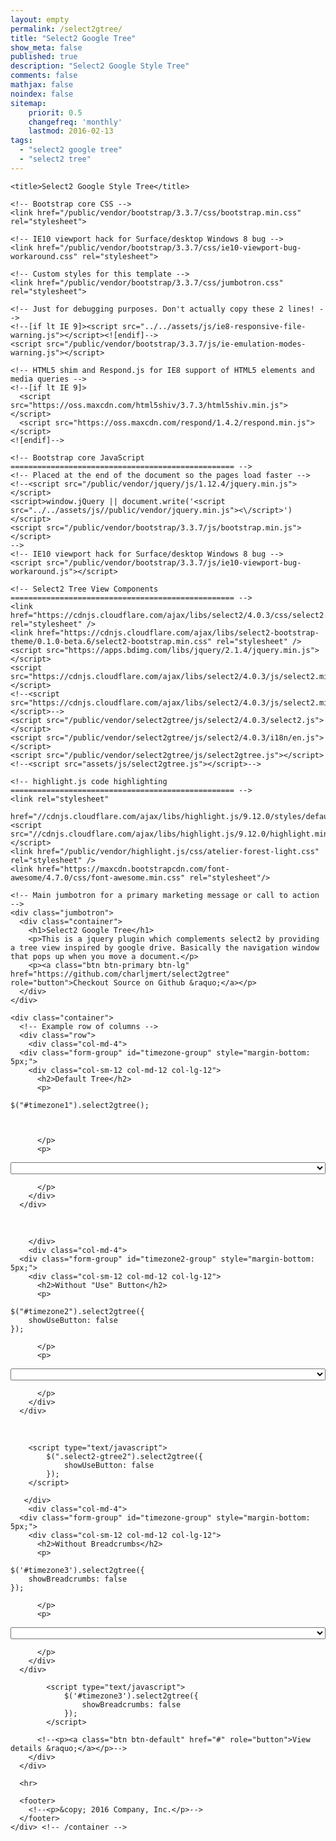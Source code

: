 ```yaml
---
layout: empty
permalink: /select2gtree/
title: "Select2 Google Tree"
show_meta: false
published: true
description: "Select2 Google Style Tree"
comments: false
mathjax: false
noindex: false
sitemap:
    priorit: 0.5
    changefreq: 'monthly'
    lastmod: 2016-02-13
tags:
  - "select2 google tree"
  - "select2 tree"
---
```

<html lang="en">
  <head>
    <meta charset="utf-8">
    <meta http-equiv="X-UA-Compatible" content="IE=edge">
    <meta name="viewport" content="width=device-width, initial-scale=1">
    <!-- The above 3 meta tags *must* come first in the head; any other head content must come *after* these tags -->
    <meta name="description" content="">
    <meta name="author" content="">
    <link rel="icon" href="favicon.ico">

    <title>Select2 Google Style Tree</title>

    <!-- Bootstrap core CSS -->
    <link href="/public/vendor/bootstrap/3.3.7/css/bootstrap.min.css" rel="stylesheet">

    <!-- IE10 viewport hack for Surface/desktop Windows 8 bug -->
    <link href="/public/vendor/bootstrap/3.3.7/css/ie10-viewport-bug-workaround.css" rel="stylesheet">

    <!-- Custom styles for this template -->
    <link href="/public/vendor/bootstrap/3.3.7/css/jumbotron.css" rel="stylesheet">

    <!-- Just for debugging purposes. Don't actually copy these 2 lines! -->
    <!--[if lt IE 9]><script src="../../assets/js/ie8-responsive-file-warning.js"></script><![endif]-->
    <script src="/public/vendor/bootstrap/3.3.7/js/ie-emulation-modes-warning.js"></script>

    <!-- HTML5 shim and Respond.js for IE8 support of HTML5 elements and media queries -->
    <!--[if lt IE 9]>
      <script src="https://oss.maxcdn.com/html5shiv/3.7.3/html5shiv.min.js"></script>
      <script src="https://oss.maxcdn.com/respond/1.4.2/respond.min.js"></script>
    <![endif]-->

    <!-- Bootstrap core JavaScript
    ================================================== -->
    <!-- Placed at the end of the document so the pages load faster -->
    <!--<script src="/public/vendor/jquery/js/1.12.4/jquery.min.js"></script>
    <script>window.jQuery || document.write('<script src="../../assets/js//public/vendor/jquery.min.js"><\/script>')</script>
    <script src="/public/vendor/bootstrap/3.3.7/js/bootstrap.min.js"></script>
    -->
    <!-- IE10 viewport hack for Surface/desktop Windows 8 bug -->
    <script src="/public/vendor/bootstrap/3.3.7/js/ie10-viewport-bug-workaround.js"></script>

    <!-- Select2 Tree View Components
    ================================================== -->
    <link href="https://cdnjs.cloudflare.com/ajax/libs/select2/4.0.3/css/select2.min.css" rel="stylesheet" />
    <link href="https://cdnjs.cloudflare.com/ajax/libs/select2-bootstrap-theme/0.1.0-beta.6/select2-bootstrap.min.css" rel="stylesheet" />
    <script src="https://apps.bdimg.com/libs/jquery/2.1.4/jquery.min.js"></script>
    <script src="https://cdnjs.cloudflare.com/ajax/libs/select2/4.0.3/js/select2.min.js"></script>
    <!--<script src="https://cdnjs.cloudflare.com/ajax/libs/select2/4.0.3/js/select2.min.js"></script>-->
    <script src="/public/vendor/select2gtree/js/select2/4.0.3/select2.js"></script>
    <script src="/public/vendor/select2gtree/js/select2/4.0.3/i18n/en.js"></script>
    <script src="/public/vendor/select2gtree/js/select2gtree.js"></script>
    <!--<script src="assets/js/select2gtree.js"></script>-->

    <!-- highlight.js code highlighting
    ================================================== -->
    <link rel="stylesheet"
          href="//cdnjs.cloudflare.com/ajax/libs/highlight.js/9.12.0/styles/default.min.css">
    <script src="//cdnjs.cloudflare.com/ajax/libs/highlight.js/9.12.0/highlight.min.js"></script>
    <link href="/public/vendor/highlight.js/css/atelier-forest-light.css" rel="stylesheet" />
    <link href="https://maxcdn.bootstrapcdn.com/font-awesome/4.7.0/css/font-awesome.min.css" rel="stylesheet"/>


  </head>

  <body>

<script>
$(document).ready(function() {
  $('pre code').each(function(i, block) {
    hljs.highlightBlock(block);
  });
});
</script>
<!--
    <nav class="navbar navbar-inverse navbar-fixed-top">
      <div class="container">
        <div class="navbar-header">
          <button type="button" class="navbar-toggle collapsed" data-toggle="collapse" data-target="#navbar" aria-expanded="false" aria-controls="navbar">
            <span class="sr-only">Toggle navigation</span>
            <span class="icon-bar"></span>
            <span class="icon-bar"></span>
            <span class="icon-bar"></span>
          </button>
          <a class="navbar-brand" href="#">Project name</a>
        </div>
        <div id="navbar" class="navbar-collapse collapse">
          <form class="navbar-form navbar-right">
            <div class="form-group">
              <input type="text" placeholder="Email" class="form-control">
            </div>
            <div class="form-group">
              <input type="password" placeholder="Password" class="form-control">
            </div>
            <button type="submit" class="btn btn-success">Sign in</button>
          </form>
        </div>
      </div>
    </nav>
-->

    <!-- Main jumbotron for a primary marketing message or call to action -->
    <div class="jumbotron">
      <div class="container">
        <h1>Select2 Google Tree</h1>
        <p>This is a jquery plugin which complements select2 by providing a tree view inspired by google drive. Basically the navigation window that pops up when you move a document.</p>
        <p><a class="btn btn-primary btn-lg" href="https://github.com/charljmert/select2gtree" role="button">Checkout Source on Github &raquo;</a></p>
      </div>
    </div>

    <div class="container">
      <!-- Example row of columns -->
      <div class="row">
        <div class="col-md-4">
      <div class="form-group" id="timezone-group" style="margin-bottom: 5px;">
        <div class="col-sm-12 col-md-12 col-lg-12">
          <h2>Default Tree</h2>
          <p>
<pre><code class="javascript">$("#timezone1").select2gtree();


</code></pre>
          </p>
          <p>
<select id='timezone1' class='select2-gtree1' style="width:100%" name="timezone1">

    <option value='1' parent='0' selected> Africa </option>
    <option value='2' parent='0'> America </option>
    <option value='3' parent='0'> Antarctica </option>
    <option value='4' parent='0'> Arctic </option>
    <option value='5' parent='0'> Asia </option>
    <option value='6' parent='0'> Atlantic </option>
    <option value='7' parent='0'> Australia </option>
    <option value='8' parent='0'> Europe </option>
    <option value='9' parent='0'> Indian </option>
    <option value='10' parent='0'> Pacific </option>
    <option value='11' parent='0'> Others </option>

    <option value='12' parent='1'>Abidjan</option>
    <option value='13' parent='1'>Accra</option>
    <option value='14' parent='1'>Addis_Ababa</option>
    <option value='15' parent='1'>Algiers</option>
    <option value='16' parent='1'>Asmara</option>
    <option value='17' parent='1'>Bamako</option>
    <option value='18' parent='1'>Bangui</option>
    <option value='19' parent='1'>Banjul</option>
    <option value='20' parent='1'>Bissau</option>
    <option value='21' parent='1'>Blantyre</option>
    <option value='22' parent='1'>Brazzaville</option>
    <option value='23' parent='1'>Bujumbura</option>
    <option value='24' parent='1'>Cairo</option>
    <option value='25' parent='1'>Casablanca</option>
    <option value='26' parent='1'>Ceuta</option>
    <option value='27' parent='1'>Conakry</option>
    <option value='28' parent='1'>Dakar</option>
    <option value='29' parent='1'>Dar_es_Salaam</option>
    <option value='30' parent='1'>Djibouti</option>
    <option value='31' parent='1'>Douala</option>
    <option value='32' parent='1'>El_Aaiun</option>
    <option value='33' parent='1'>Freetown</option>
    <option value='34' parent='1'>Gaborone</option>
    <option value='35' parent='1'>Harare</option>
    <option value='36' parent='1'>Johannesburg</option>
    <option value='37' parent='1'>Juba</option>
    <option value='38' parent='1'>Kampala</option>
    <option value='39' parent='1'>Khartoum</option>
    <option value='40' parent='1'>Kigali</option>
    <option value='41' parent='1'>Kinshasa</option>
    <option value='42' parent='1'>Lagos</option>
    <option value='43' parent='1'>Libreville</option>
    <option value='44' parent='1'>Lome</option>
    <option value='45' parent='1'>Luanda</option>
    <option value='46' parent='1'>Lubumbashi</option>
    <option value='47' parent='1'>Lusaka</option>
    <option value='48' parent='1'>Malabo</option>
    <option value='49' parent='1'>Maputo</option>
    <option value='50' parent='1'>Maseru</option>
    <option value='51' parent='1'>Mbabane</option>
    <option value='52' parent='1'>Mogadishu</option>
    <option value='53' parent='1'>Monrovia</option>
    <option value='54' parent='1'>Nairobi</option>
    <option value='55' parent='1'>Ndjamena</option>
    <option value='56' parent='1'>Niamey</option>
    <option value='57' parent='1'>Nouakchott</option>
    <option value='58' parent='1'>Ouagadougou</option>
    <option value='59' parent='1'>Porto-Novo</option>
    <option value='60' parent='1'>Sao_Tome</option>
    <option value='61' parent='1'>Tripoli</option>
    <option value='62' parent='1'>Tunis</option>
    <option value='63' parent='1'>Windhoek</option>


    <option value='64' parent='2'>Adak</option>
    <option value='65' parent='2'>Anchorage</option>
    <option value='66' parent='2'>Anguilla</option>
    <option value='67' parent='2'>Antigua</option>
    <option value='68' parent='2'>Araguaina</option>
    <option value='69' parent='2'>Argentina</option>
    <option value='81' parent='2'>Aruba</option>
    <option value='82' parent='2'>Asuncion</option>
    <option value='83' parent='2'>Atikokan</option>
    <option value='84' parent='2'>Bahia</option>
    <option value='85' parent='2'>Bahia_Banderas</option>
    <option value='86' parent='2'>Barbados</option>
    <option value='87' parent='2'>Belem</option>
    <option value='88' parent='2'>Belize</option>
    <option value='89' parent='2'>Blanc-Sablon</option>
    <option value='90' parent='2'>Boa_Vista</option>
    <option value='91' parent='2'>Bogota</option>
    <option value='92' parent='2'>Boise</option>
    <option value='93' parent='2'>Cambridge_Bay</option>
    <option value='94' parent='2'>Campo_Grande</option>
    <option value='95' parent='2'>Cancun</option>
    <option value='96' parent='2'>Caracas</option>
    <option value='97' parent='2'>Cayenne</option>
    <option value='98' parent='2'>Cayman</option>
    <option value='99' parent='2'>Chicago</option>
    <option value='100' parent='2'>Chihuahua</option>
    <option value='101' parent='2'>Costa_Rica</option>
    <option value='102' parent='2'>Creston</option>
    <option value='103' parent='2'>Cuiaba</option>
    <option value='104' parent='2'>Curacao</option>
    <option value='105' parent='2'>Danmarkshavn</option>
    <option value='106' parent='2'>Dawson</option>
    <option value='107' parent='2'>Dawson_Creek</option>
    <option value='108' parent='2'>Denver</option>
    <option value='109' parent='2'>Detroit</option>
    <option value='2110' parent='2'>Dominica</option>
    <option value='2121' parent='2'>Edmonton</option>
    <option value='2132' parent='2'>Eirunepe</option>
    <option value='2143' parent='2'>El_Salvador</option>
    <option value='2154' parent='2'>Fort_Nelson</option>
    <option value='2165' parent='2'>Fortaleza</option>
    <option value='2176' parent='2'>Glace_Bay</option>
    <option value='2187' parent='2'>Godthab</option>
    <option value='2198' parent='2'>Goose_Bay</option>
    <option value='2209' parent='2'>Grand_Turk</option>
    <option value='120' parent='2'>Grenada</option>
    <option value='121' parent='2'>Guadeloupe</option>
    <option value='122' parent='2'>Guatemala</option>
    <option value='123' parent='2'>Guayaquil</option>
    <option value='124' parent='2'>Guyana</option>
    <option value='125' parent='2'>Halifax</option>
    <option value='126' parent='2'>Havana</option>
    <option value='127' parent='2'>Hermosillo</option>
    <option value='128' parent='2'>Indiana</option>
    <option value='136' parent='2'>Inuvik</option>
    <option value='137' parent='2'>Iqaluit</option>
    <option value='138' parent='2'>Jamaica</option>
    <option value='139' parent='2'>Juneau</option>
    <option value='140' parent='2'>Kentucky</option>
    <option value='142' parent='2'>Kralendijk</option>
    <option value='143' parent='2'>La_Paz</option>
    <option value='144' parent='2'>Lima</option>
    <option value='145' parent='2'>Los_Angeles</option>
    <option value='146' parent='2'>Lower_Princes</option>
    <option value='147' parent='2'>Maceio</option>
    <option value='148' parent='2'>Managua</option>
    <option value='149' parent='2'>Manaus</option>
    <option value='150' parent='2'>Marigot</option>
    <option value='151' parent='2'>Martinique</option>
    <option value='152' parent='2'>Matamoros</option>
    <option value='153' parent='2'>Mazatlan</option>
    <option value='154' parent='2'>Menominee</option>
    <option value='155' parent='2'>Merida</option>
    <option value='156' parent='2'>Metlakatla</option>
    <option value='157' parent='2'>Mexico_City</option>
    <option value='158' parent='2'>Miquelon</option>
    <option value='159' parent='2'>Moncton</option>
    <option value='160' parent='2'>Monterrey</option>
    <option value='161' parent='2'>Montevideo</option>
    <option value='162' parent='2'>Montserrat</option>
    <option value='163' parent='2'>Nassau</option>
    <option value='164' parent='2'>New_York</option>
    <option value='165' parent='2'>Nipigon</option>
    <option value='166' parent='2'>Nome</option>
    <option value='167' parent='2'>Noronha</option>
    <option value='168' parent='2'>North_Dakota/Beulah</option>
    <option value='169' parent='2'>North_Dakota/Center</option>
    <option value='170' parent='2'>North_Dakota/New_Salem</option>
    <option value='171' parent='2'>Ojinaga</option>
    <option value='172' parent='2'>Panama</option>
    <option value='173' parent='2'>Pangnirtung</option>
    <option value='174' parent='2'>Paramaribo</option>
    <option value='175' parent='2'>Phoenix</option>
    <option value='176' parent='2'>Port-au-Prince</option>
    <option value='177' parent='2'>Port_of_Spain</option>
    <option value='178' parent='2'>Porto_Velho</option>
    <option value='179' parent='2'>Puerto_Rico</option>
    <option value='180' parent='2'>Punta_Arenas</option>
    <option value='181' parent='2'>Rainy_River</option>
    <option value='182' parent='2'>Rankin_Inlet</option>
    <option value='183' parent='2'>Recife</option>
    <option value='184' parent='2'>Regina</option>
    <option value='185' parent='2'>Resolute</option>
    <option value='186' parent='2'>Rio_Branco</option>
    <option value='187' parent='2'>Santarem</option>
    <option value='188' parent='2'>Santiago</option>
    <option value='189' parent='2'>Santo_Domingo</option>
    <option value='190' parent='2'>Sao_Paulo</option>
    <option value='191' parent='2'>Scoresbysund</option>
    <option value='192' parent='2'>Sitka</option>
    <option value='193' parent='2'>St_Barthelemy</option>
    <option value='194' parent='2'>St_Johns</option>
    <option value='195' parent='2'>St_Kitts</option>
    <option value='196' parent='2'>St_Lucia</option>
    <option value='197' parent='2'>St_Thomas</option>
    <option value='198' parent='2'>St_Vincent</option>
    <option value='199' parent='2'>Swift_Current</option>
    <option value='200' parent='2'>Tegucigalpa</option>
    <option value='201' parent='2'>Thule</option>
    <option value='202' parent='2'>Thunder_Bay</option>
    <option value='203' parent='2'>Tijuana</option>
    <option value='204' parent='2'>Toronto</option>
    <option value='205' parent='2'>Tortola</option>
    <option value='206' parent='2'>Vancouver</option>
    <option value='207' parent='2'>Whitehorse</option>
    <option value='208' parent='2'>Winnipeg</option>
    <option value='209' parent='2'>Yakutat</option>
    <option value='210' parent='2'>Yellowknife</option>


    <option value='221' parent='3'>Casey</option>
    <option value='222' parent='3'>Davis</option>
    <option value='223' parent='3'>DumontDUrville</option>
    <option value='224' parent='3'>Macquarie</option>
    <option value='225' parent='3'>Mawson</option>
    <option value='226' parent='3'>McMurdo</option>
    <option value='227' parent='3'>Palmer</option>
    <option value='228' parent='3'>Rothera</option>
    <option value='229' parent='3'>Syowa</option>
    <option value='230' parent='3'>Troll</option>
    <option value='231' parent='3'>Vostok</option>

    <option value='232' parent='69'>Buenos_Aires</option>
    <option value='233' parent='69'>Catamarca</option>
    <option value='234' parent='69'>Cordoba</option>
    <option value='235' parent='69'>Jujuy</option>
    <option value='236' parent='69'>La_Rioja</option>
    <option value='237' parent='69'>Mendoza</option>
    <option value='238' parent='69'>Rio_Gallegos</option>
    <option value='239' parent='69'>Salta</option>
    <option value='240' parent='69'>San_Juan</option>
    <option value='241' parent='69'>San_Luis</option>
    <option value='242' parent='69'>Tucuman</option>
    <option value='243' parent='69'>Ushuaia</option>

    <option value='244' parent='128'>Indianapolis</option>
    <option value='245' parent='128'>Knox</option>
    <option value='246' parent='128'>Marengo</option>
    <option value='247' parent='128'>Petersburg</option>
    <option value='248' parent='128'>Tell_City</option>
    <option value='249' parent='128'>Vevay</option>
    <option value='250' parent='128'>Vincennes</option>
    <option value='251' parent='128'>Winamac</option>

    <option value='252' parent='140'>Louisville</option>
    <option value='253' parent='140'>Monticello</option>

</select>

          </p>
        </div>
      </div>

<br/>
        <script type="text/javascript">
            $(".select2-gtree1").select2gtree({
                showUseButton: true
            });
        </script>

        </div>
        <div class="col-md-4">
      <div class="form-group" id="timezone2-group" style="margin-bottom: 5px;">
        <div class="col-sm-12 col-md-12 col-lg-12">
          <h2>Without "Use" Button</h2>
          <p>
<pre><code class="javascript">$("#timezone2").select2gtree({
    showUseButton: false
});</code></pre>
          </p>
          <p>

<select id='timezone2' class='select2-gtree2' style="width:100%" name="timezone2">

    <option value='1' parent='0'> Africa </option>
    <option value='2' parent='0'> America </option>
    <option value='3' parent='0'> Antarctica </option>
    <option value='4' parent='0'> Arctic </option>
    <option value='5' parent='0'> Asia </option>
    <option value='6' parent='0'> Atlantic </option>
    <option value='7' parent='0' selected> Australia </option>
    <option value='8' parent='0'> Europe </option>
    <option value='9' parent='0'> Indian </option>
    <option value='10' parent='0'> Pacific </option>
    <option value='11' parent='0'> Others </option>

    <option value='12' parent='1'>Abidjan</option>
    <option value='13' parent='1'>Accra</option>
    <option value='14' parent='1'>Addis_Ababa</option>
    <option value='15' parent='1'>Algiers</option>
    <option value='16' parent='1'>Asmara</option>
    <option value='17' parent='1'>Bamako</option>
    <option value='18' parent='1'>Bangui</option>
    <option value='19' parent='1'>Banjul</option>
    <option value='20' parent='1'>Bissau</option>
    <option value='21' parent='1'>Blantyre</option>
    <option value='22' parent='1'>Brazzaville</option>
    <option value='23' parent='1'>Bujumbura</option>
    <option value='24' parent='1'>Cairo</option>
    <option value='25' parent='1'>Casablanca</option>
    <option value='26' parent='1'>Ceuta</option>
    <option value='27' parent='1'>Conakry</option>
    <option value='28' parent='1'>Dakar</option>
    <option value='29' parent='1'>Dar_es_Salaam</option>
    <option value='30' parent='1'>Djibouti</option>
    <option value='31' parent='1'>Douala</option>
    <option value='32' parent='1'>El_Aaiun</option>
    <option value='33' parent='1'>Freetown</option>
    <option value='34' parent='1'>Gaborone</option>
    <option value='35' parent='1'>Harare</option>
    <option value='36' parent='1'>Johannesburg</option>
    <option value='37' parent='1'>Juba</option>
    <option value='38' parent='1'>Kampala</option>
    <option value='39' parent='1'>Khartoum</option>
    <option value='40' parent='1'>Kigali</option>
    <option value='41' parent='1'>Kinshasa</option>
    <option value='42' parent='1'>Lagos</option>
    <option value='43' parent='1'>Libreville</option>
    <option value='44' parent='1'>Lome</option>
    <option value='45' parent='1'>Luanda</option>
    <option value='46' parent='1'>Lubumbashi</option>
    <option value='47' parent='1'>Lusaka</option>
    <option value='48' parent='1'>Malabo</option>
    <option value='49' parent='1'>Maputo</option>
    <option value='50' parent='1'>Maseru</option>
    <option value='51' parent='1'>Mbabane</option>
    <option value='52' parent='1'>Mogadishu</option>
    <option value='53' parent='1'>Monrovia</option>
    <option value='54' parent='1'>Nairobi</option>
    <option value='55' parent='1'>Ndjamena</option>
    <option value='56' parent='1'>Niamey</option>
    <option value='57' parent='1'>Nouakchott</option>
    <option value='58' parent='1'>Ouagadougou</option>
    <option value='59' parent='1'>Porto-Novo</option>
    <option value='60' parent='1'>Sao_Tome</option>
    <option value='61' parent='1'>Tripoli</option>
    <option value='62' parent='1'>Tunis</option>
    <option value='63' parent='1'>Windhoek</option>


    <option value='64' parent='2'>Adak</option>
    <option value='65' parent='2'>Anchorage</option>
    <option value='66' parent='2'>Anguilla</option>
    <option value='67' parent='2'>Antigua</option>
    <option value='68' parent='2'>Araguaina</option>
    <option value='69' parent='2'>Argentina</option>
    <option value='81' parent='2'>Aruba</option>
    <option value='82' parent='2'>Asuncion</option>
    <option value='83' parent='2'>Atikokan</option>
    <option value='84' parent='2'>Bahia</option>
    <option value='85' parent='2'>Bahia_Banderas</option>
    <option value='86' parent='2'>Barbados</option>
    <option value='87' parent='2'>Belem</option>
    <option value='88' parent='2'>Belize</option>
    <option value='89' parent='2'>Blanc-Sablon</option>
    <option value='90' parent='2'>Boa_Vista</option>
    <option value='91' parent='2'>Bogota</option>
    <option value='92' parent='2'>Boise</option>
    <option value='93' parent='2'>Cambridge_Bay</option>
    <option value='94' parent='2'>Campo_Grande</option>
    <option value='95' parent='2'>Cancun</option>
    <option value='96' parent='2'>Caracas</option>
    <option value='97' parent='2'>Cayenne</option>
    <option value='98' parent='2'>Cayman</option>
    <option value='99' parent='2'>Chicago</option>
    <option value='100' parent='2'>Chihuahua</option>
    <option value='101' parent='2'>Costa_Rica</option>
    <option value='102' parent='2'>Creston</option>
    <option value='103' parent='2'>Cuiaba</option>
    <option value='104' parent='2'>Curacao</option>
    <option value='105' parent='2'>Danmarkshavn</option>
    <option value='106' parent='2'>Dawson</option>
    <option value='107' parent='2'>Dawson_Creek</option>
    <option value='108' parent='2'>Denver</option>
    <option value='109' parent='2'>Detroit</option>
    <option value='2110' parent='2'>Dominica</option>
    <option value='2121' parent='2'>Edmonton</option>
    <option value='2132' parent='2'>Eirunepe</option>
    <option value='2143' parent='2'>El_Salvador</option>
    <option value='2154' parent='2'>Fort_Nelson</option>
    <option value='2165' parent='2'>Fortaleza</option>
    <option value='2176' parent='2'>Glace_Bay</option>
    <option value='2187' parent='2'>Godthab</option>
    <option value='2198' parent='2'>Goose_Bay</option>
    <option value='2209' parent='2'>Grand_Turk</option>
    <option value='120' parent='2'>Grenada</option>
    <option value='121' parent='2'>Guadeloupe</option>
    <option value='122' parent='2'>Guatemala</option>
    <option value='123' parent='2'>Guayaquil</option>
    <option value='124' parent='2'>Guyana</option>
    <option value='125' parent='2'>Halifax</option>
    <option value='126' parent='2'>Havana</option>
    <option value='127' parent='2'>Hermosillo</option>
    <option value='128' parent='2'>Indiana</option>
    <option value='136' parent='2'>Inuvik</option>
    <option value='137' parent='2'>Iqaluit</option>
    <option value='138' parent='2'>Jamaica</option>
    <option value='139' parent='2'>Juneau</option>
    <option value='140' parent='2'>Kentucky</option>
    <option value='142' parent='2'>Kralendijk</option>
    <option value='143' parent='2'>La_Paz</option>
    <option value='144' parent='2'>Lima</option>
    <option value='145' parent='2'>Los_Angeles</option>
    <option value='146' parent='2'>Lower_Princes</option>
    <option value='147' parent='2'>Maceio</option>
    <option value='148' parent='2'>Managua</option>
    <option value='149' parent='2'>Manaus</option>
    <option value='150' parent='2'>Marigot</option>
    <option value='151' parent='2'>Martinique</option>
    <option value='152' parent='2'>Matamoros</option>
    <option value='153' parent='2'>Mazatlan</option>
    <option value='154' parent='2'>Menominee</option>
    <option value='155' parent='2'>Merida</option>
    <option value='156' parent='2'>Metlakatla</option>
    <option value='157' parent='2'>Mexico_City</option>
    <option value='158' parent='2'>Miquelon</option>
    <option value='159' parent='2'>Moncton</option>
    <option value='160' parent='2'>Monterrey</option>
    <option value='161' parent='2'>Montevideo</option>
    <option value='162' parent='2'>Montserrat</option>
    <option value='163' parent='2'>Nassau</option>
    <option value='164' parent='2'>New_York</option>
    <option value='165' parent='2'>Nipigon</option>
    <option value='166' parent='2'>Nome</option>
    <option value='167' parent='2'>Noronha</option>
    <option value='168' parent='2'>North_Dakota/Beulah</option>
    <option value='169' parent='2'>North_Dakota/Center</option>
    <option value='170' parent='2'>North_Dakota/New_Salem</option>
    <option value='171' parent='2'>Ojinaga</option>
    <option value='172' parent='2'>Panama</option>
    <option value='173' parent='2'>Pangnirtung</option>
    <option value='174' parent='2'>Paramaribo</option>
    <option value='175' parent='2'>Phoenix</option>
    <option value='176' parent='2'>Port-au-Prince</option>
    <option value='177' parent='2'>Port_of_Spain</option>
    <option value='178' parent='2'>Porto_Velho</option>
    <option value='179' parent='2'>Puerto_Rico</option>
    <option value='180' parent='2'>Punta_Arenas</option>
    <option value='181' parent='2'>Rainy_River</option>
    <option value='182' parent='2'>Rankin_Inlet</option>
    <option value='183' parent='2'>Recife</option>
    <option value='184' parent='2'>Regina</option>
    <option value='185' parent='2'>Resolute</option>
    <option value='186' parent='2'>Rio_Branco</option>
    <option value='187' parent='2'>Santarem</option>
    <option value='188' parent='2'>Santiago</option>
    <option value='189' parent='2'>Santo_Domingo</option>
    <option value='190' parent='2'>Sao_Paulo</option>
    <option value='191' parent='2'>Scoresbysund</option>
    <option value='192' parent='2'>Sitka</option>
    <option value='193' parent='2'>St_Barthelemy</option>
    <option value='194' parent='2'>St_Johns</option>
    <option value='195' parent='2'>St_Kitts</option>
    <option value='196' parent='2'>St_Lucia</option>
    <option value='197' parent='2'>St_Thomas</option>
    <option value='198' parent='2'>St_Vincent</option>
    <option value='199' parent='2'>Swift_Current</option>
    <option value='200' parent='2'>Tegucigalpa</option>
    <option value='201' parent='2'>Thule</option>
    <option value='202' parent='2'>Thunder_Bay</option>
    <option value='203' parent='2'>Tijuana</option>
    <option value='204' parent='2'>Toronto</option>
    <option value='205' parent='2'>Tortola</option>
    <option value='206' parent='2'>Vancouver</option>
    <option value='207' parent='2'>Whitehorse</option>
    <option value='208' parent='2'>Winnipeg</option>
    <option value='209' parent='2'>Yakutat</option>
    <option value='210' parent='2'>Yellowknife</option>


    <option value='221' parent='3'>Casey</option>
    <option value='222' parent='3'>Davis</option>
    <option value='223' parent='3'>DumontDUrville</option>
    <option value='224' parent='3'>Macquarie</option>
    <option value='225' parent='3'>Mawson</option>
    <option value='226' parent='3'>McMurdo</option>
    <option value='227' parent='3'>Palmer</option>
    <option value='228' parent='3'>Rothera</option>
    <option value='229' parent='3'>Syowa</option>
    <option value='230' parent='3'>Troll</option>
    <option value='231' parent='3'>Vostok</option>

    <option value='232' parent='69'>Buenos_Aires</option>
    <option value='233' parent='69'>Catamarca</option>
    <option value='234' parent='69'>Cordoba</option>
    <option value='235' parent='69'>Jujuy</option>
    <option value='236' parent='69'>La_Rioja</option>
    <option value='237' parent='69'>Mendoza</option>
    <option value='238' parent='69'>Rio_Gallegos</option>
    <option value='239' parent='69'>Salta</option>
    <option value='240' parent='69'>San_Juan</option>
    <option value='241' parent='69'>San_Luis</option>
    <option value='242' parent='69'>Tucuman</option>
    <option value='243' parent='69'>Ushuaia</option>

    <option value='244' parent='128'>Indianapolis</option>
    <option value='245' parent='128'>Knox</option>
    <option value='246' parent='128'>Marengo</option>
    <option value='247' parent='128'>Petersburg</option>
    <option value='248' parent='128'>Tell_City</option>
    <option value='249' parent='128'>Vevay</option>
    <option value='250' parent='128'>Vincennes</option>
    <option value='251' parent='128'>Winamac</option>

    <option value='252' parent='140'>Louisville</option>
    <option value='253' parent='140'>Monticello</option>

</select>

          </p>
        </div>
      </div>

<br/>

        <script type="text/javascript">
            $(".select2-gtree2").select2gtree({
                showUseButton: false
            });
        </script>

       </div>
        <div class="col-md-4">
      <div class="form-group" id="timezone-group" style="margin-bottom: 5px;">
        <div class="col-sm-12 col-md-12 col-lg-12">
          <h2>Without Breadcrumbs</h2>
          <p>
<pre><code class="javascript">$('#timezone3').select2gtree({
    showBreadcrumbs: false
});
</code></pre>

          </p>
          <p>
<select id="timezone3" class='select2-gtree' style="width:100%" name="timezone3">

    <option value='1' parent='0'> Africa </option>
    <option value='2' parent='0'> America </option>
    <option value='3' parent='0'> Antarctica </option>
    <option value='4' parent='0'> Arctic </option>
    <option value='5' parent='0'> Asia </option>
    <option value='6' parent='0'> Atlantic </option>
    <option value='7' parent='0'> Australia </option>
    <option value='8' parent='0'> Europe </option>
    <option value='9' parent='0'> Indian </option>
    <option value='10' parent='0'> Pacific </option>
    <option value='11' parent='0'> Others </option>

    <option parent='1'>Abidjan</option>
    <option value='13' parent='1'>Accra</option>
    <option value='14' parent='1'>Addis_Ababa</option>
    <option value='15' parent='1'>Algiers</option>
    <option value='16' parent='1'>Asmara</option>
    <option value='17' parent='1'>Bamako</option>
    <option value='18' parent='1'>Bangui</option>
    <option value='19' parent='1'>Banjul</option>
    <option value='20' parent='1'>Bissau</option>
    <option value='21' parent='1'>Blantyre</option>
    <option value='22' parent='1'>Brazzaville</option>
    <option value='23' parent='1'>Bujumbura</option>
    <option value='24' parent='1'>Cairo</option>
    <option value='25' parent='1'>Casablanca</option>
    <option value='26' parent='1'>Ceuta</option>
    <option value='27' parent='1'>Conakry</option>
    <option value='28' parent='1'>Dakar</option>
    <option value='29' parent='1'>Dar_es_Salaam</option>
    <option value='30' parent='1'>Djibouti</option>
    <option value='31' parent='1'>Douala</option>
    <option value='32' parent='1'>El_Aaiun</option>
    <option value='33' parent='1'>Freetown</option>
    <option value='34' parent='1'>Gaborone</option>
    <option value='35' parent='1'>Harare</option>
    <option value='36' parent='1' selected>Johannesburg</option>
    <option value='37' parent='1'>Juba</option>
    <option value='38' parent='1'>Kampala</option>
    <option value='39' parent='1'>Khartoum</option>
    <option value='40' parent='1'>Kigali</option>
    <option value='41' parent='1'>Kinshasa</option>
    <option value='42' parent='1'>Lagos</option>
    <option value='43' parent='1'>Libreville</option>
    <option value='44' parent='1'>Lome</option>
    <option value='45' parent='1'>Luanda</option>
    <option value='46' parent='1'>Lubumbashi</option>
    <option value='47' parent='1'>Lusaka</option>
    <option value='48' parent='1'>Malabo</option>
    <option value='49' parent='1'>Maputo</option>
    <option value='50' parent='1'>Maseru</option>
    <option value='51' parent='1'>Mbabane</option>
    <option value='52' parent='1'>Mogadishu</option>
    <option value='53' parent='1'>Monrovia</option>
    <option value='54' parent='1'>Nairobi</option>
    <option value='55' parent='1'>Ndjamena</option>
    <option value='56' parent='1'>Niamey</option>
    <option value='57' parent='1'>Nouakchott</option>
    <option value='58' parent='1'>Ouagadougou</option>
    <option value='59' parent='1'>Porto-Novo</option>
    <option value='60' parent='1'>Sao_Tome</option>
    <option value='61' parent='1'>Tripoli</option>
    <option value='62' parent='1'>Tunis</option>
    <option value='63' parent='1'>Windhoek</option>


    <option value='64' parent='2'>Adak</option>
    <option value='65' parent='2'>Anchorage</option>
    <option value='66' parent='2'>Anguilla</option>
    <option value='67' parent='2'>Antigua</option>
    <option value='68' parent='2'>Araguaina</option>
    <option value='69' parent='2'>Argentina</option>
    <option value='81' parent='2'>Aruba</option>
    <option value='82' parent='2'>Asuncion</option>
    <option value='83' parent='2'>Atikokan</option>
    <option value='84' parent='2'>Bahia</option>
    <option value='85' parent='2'>Bahia_Banderas</option>
    <option value='86' parent='2'>Barbados</option>
    <option value='87' parent='2'>Belem</option>
    <option value='88' parent='2'>Belize</option>
    <option value='89' parent='2'>Blanc-Sablon</option>
    <option value='90' parent='2'>Boa_Vista</option>
    <option value='91' parent='2'>Bogota</option>
    <option value='92' parent='2'>Boise</option>
    <option value='93' parent='2'>Cambridge_Bay</option>
    <option value='94' parent='2'>Campo_Grande</option>
    <option value='95' parent='2'>Cancun</option>
    <option value='96' parent='2'>Caracas</option>
    <option value='97' parent='2'>Cayenne</option>
    <option value='98' parent='2'>Cayman</option>
    <option value='99' parent='2'>Chicago</option>
    <option value='100' parent='2'>Chihuahua</option>
    <option value='101' parent='2'>Costa_Rica</option>
    <option value='102' parent='2'>Creston</option>
    <option value='103' parent='2'>Cuiaba</option>
    <option value='104' parent='2'>Curacao</option>
    <option value='105' parent='2'>Danmarkshavn</option>
    <option value='106' parent='2'>Dawson</option>
    <option value='107' parent='2'>Dawson_Creek</option>
    <option value='108' parent='2'>Denver</option>
    <option value='109' parent='2'>Detroit</option>
    <option value='2110' parent='2'>Dominica</option>
    <option value='2121' parent='2'>Edmonton</option>
    <option value='2132' parent='2'>Eirunepe</option>
    <option value='2143' parent='2'>El_Salvador</option>
    <option value='2154' parent='2'>Fort_Nelson</option>
    <option value='2165' parent='2'>Fortaleza</option>
    <option value='2176' parent='2'>Glace_Bay</option>
    <option value='2187' parent='2'>Godthab</option>
    <option value='2198' parent='2'>Goose_Bay</option>
    <option value='2209' parent='2'>Grand_Turk</option>
    <option value='120' parent='2'>Grenada</option>
    <option value='121' parent='2'>Guadeloupe</option>
    <option value='122' parent='2'>Guatemala</option>
    <option value='123' parent='2'>Guayaquil</option>
    <option value='124' parent='2'>Guyana</option>
    <option value='125' parent='2'>Halifax</option>
    <option value='126' parent='2'>Havana</option>
    <option value='127' parent='2'>Hermosillo</option>
    <option value='128' parent='2'>Indiana</option>
    <option value='136' parent='2'>Inuvik</option>
    <option value='137' parent='2'>Iqaluit</option>
    <option value='138' parent='2'>Jamaica</option>
    <option value='139' parent='2'>Juneau</option>
    <option value='140' parent='2'>Kentucky</option>
    <option value='142' parent='2'>Kralendijk</option>
    <option value='143' parent='2'>La_Paz</option>
    <option value='144' parent='2'>Lima</option>
    <option value='145' parent='2'>Los_Angeles</option>
    <option value='146' parent='2'>Lower_Princes</option>
    <option value='147' parent='2'>Maceio</option>
    <option value='148' parent='2'>Managua</option>
    <option value='149' parent='2'>Manaus</option>
    <option value='150' parent='2'>Marigot</option>
    <option value='151' parent='2'>Martinique</option>
    <option value='152' parent='2'>Matamoros</option>
    <option value='153' parent='2'>Mazatlan</option>
    <option value='154' parent='2'>Menominee</option>
    <option value='155' parent='2'>Merida</option>
    <option value='156' parent='2'>Metlakatla</option>
    <option value='157' parent='2'>Mexico_City</option>
    <option value='158' parent='2'>Miquelon</option>
    <option value='159' parent='2'>Moncton</option>
    <option value='160' parent='2'>Monterrey</option>
    <option value='161' parent='2'>Montevideo</option>
    <option value='162' parent='2'>Montserrat</option>
    <option value='163' parent='2'>Nassau</option>
    <option value='164' parent='2'>New_York</option>
    <option value='165' parent='2'>Nipigon</option>
    <option value='166' parent='2'>Nome</option>
    <option value='167' parent='2'>Noronha</option>
    <option value='168' parent='2'>North_Dakota/Beulah</option>
    <option value='169' parent='2'>North_Dakota/Center</option>
    <option value='170' parent='2'>North_Dakota/New_Salem</option>
    <option value='171' parent='2'>Ojinaga</option>
    <option value='172' parent='2'>Panama</option>
    <option value='173' parent='2'>Pangnirtung</option>
    <option value='174' parent='2'>Paramaribo</option>
    <option value='175' parent='2'>Phoenix</option>
    <option value='176' parent='2'>Port-au-Prince</option>
    <option value='177' parent='2'>Port_of_Spain</option>
    <option value='178' parent='2'>Porto_Velho</option>
    <option value='179' parent='2'>Puerto_Rico</option>
    <option value='180' parent='2'>Punta_Arenas</option>
    <option value='181' parent='2'>Rainy_River</option>
    <option value='182' parent='2'>Rankin_Inlet</option>
    <option value='183' parent='2'>Recife</option>
    <option value='184' parent='2'>Regina</option>
    <option value='185' parent='2'>Resolute</option>
    <option value='186' parent='2'>Rio_Branco</option>
    <option value='187' parent='2'>Santarem</option>
    <option value='188' parent='2'>Santiago</option>
    <option value='189' parent='2'>Santo_Domingo</option>
    <option value='190' parent='2'>Sao_Paulo</option>
    <option value='191' parent='2'>Scoresbysund</option>
    <option value='192' parent='2'>Sitka</option>
    <option value='193' parent='2'>St_Barthelemy</option>
    <option value='194' parent='2'>St_Johns</option>
    <option value='195' parent='2'>St_Kitts</option>
    <option value='196' parent='2'>St_Lucia</option>
    <option value='197' parent='2'>St_Thomas</option>
    <option value='198' parent='2'>St_Vincent</option>
    <option value='199' parent='2'>Swift_Current</option>
    <option value='200' parent='2'>Tegucigalpa</option>
    <option value='201' parent='2'>Thule</option>
    <option value='202' parent='2'>Thunder_Bay</option>
    <option value='203' parent='2'>Tijuana</option>
    <option value='204' parent='2'>Toronto</option>
    <option value='205' parent='2'>Tortola</option>
    <option value='206' parent='2'>Vancouver</option>
    <option value='207' parent='2'>Whitehorse</option>
    <option value='208' parent='2'>Winnipeg</option>
    <option value='209' parent='2'>Yakutat</option>
    <option value='210' parent='2'>Yellowknife</option>


    <option value='221' parent='3'>Casey</option>
    <option value='222' parent='3'>Davis</option>
    <option value='223' parent='3'>DumontDUrville</option>
    <option value='224' parent='3'>Macquarie</option>
    <option value='225' parent='3'>Mawson</option>
    <option value='226' parent='3'>McMurdo</option>
    <option value='227' parent='3'>Palmer</option>
    <option value='228' parent='3'>Rothera</option>
    <option value='229' parent='3'>Syowa</option>
    <option value='230' parent='3'>Troll</option>
    <option value='231' parent='3'>Vostok</option>

    <option value='232' parent='69'>Buenos_Aires</option>
    <option value='233' parent='69'>Catamarca</option>
    <option value='234' parent='69'>Cordoba</option>
    <option value='235' parent='69'>Jujuy</option>
    <option value='236' parent='69'>La_Rioja</option>
    <option value='237' parent='69'>Mendoza</option>
    <option value='238' parent='69'>Rio_Gallegos</option>
    <option value='239' parent='69'>Salta</option>
    <option value='240' parent='69'>San_Juan</option>
    <option value='241' parent='69'>San_Luis</option>
    <option value='242' parent='69'>Tucuman</option>
    <option value='243' parent='69'>Ushuaia</option>

    <option value='244' parent='128'>Indianapolis</option>
    <option value='245' parent='128'>Knox</option>
    <option value='246' parent='128'>Marengo</option>
    <option value='247' parent='128'>Petersburg</option>
    <option value='248' parent='128'>Tell_City</option>
    <option value='249' parent='128'>Vevay</option>
    <option value='250' parent='128'>Vincennes</option>
    <option value='251' parent='128'>Winamac</option>

    <option value='252' parent='140'>Louisville</option>
    <option value='253' parent='140'>Monticello</option>

</select>

          </p>
        </div>
      </div>

            <script type="text/javascript">
                $('#timezone3').select2gtree({
                    showBreadcrumbs: false
                });
            </script>

          <!--<p><a class="btn btn-default" href="#" role="button">View details &raquo;</a></p>-->
        </div>
      </div>

      <hr>

      <footer>
        <!--<p>&copy; 2016 Company, Inc.</p>-->
      </footer>
    </div> <!-- /container -->


  </body>
</html>
